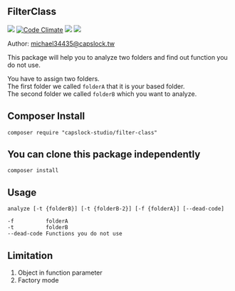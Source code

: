 FilterClass
--

![](https://travis-ci.org/CapsLock-Studio/FilterClass.svg)
[![Code Climate](https://codeclimate.com/github/CapsLock-Studio/FilterClass/badges/gpa.svg)](https://codeclimate.com/github/CapsLock-Studio/FilterClass)
![](http://php7ready.timesplinter.ch/Codeception/Codeception/badge.svg)
![](https://img.shields.io/badge/license-MIT-blue.svg)


Author: michael34435@capslock.tw

This package will help you to analyze two folders and find out function you do not use.

You have to assign two folders.  
The first folder we called `folderA` that it is your based folder.  
The second folder we called `folderB` which you want to analyze.  

## Composer Install
    composer require "capslock-studio/filter-class"

## You can clone this package independently
    composer install

## Usage
```
analyze [-t {folderB}] [-t {folderB-2}] [-f {folderA}] [--dead-code]

-f          folderA
-t          folderB
--dead-code Functions you do not use
```

## Limitation
1. Object in function parameter  
2. Factory mode
